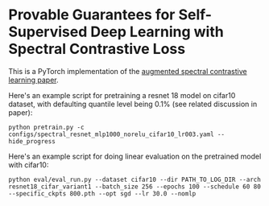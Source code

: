 # Provable Guarantees for Self-Supervised Deep Learning with Spectral Contrastive Loss

This is a PyTorch implementation of the [augmented spectral contrastive learning paper](https://arxiv.org/abs/2502.04312).

Here's an example script for pretraining a resnet 18 model on cifar10 dataset, with defaulting quantile level being 0.1\% (see related discussion in paper):

`python pretrain.py -c configs/spectral_resnet_mlp1000_norelu_cifar10_lr003.yaml --hide_progress`

Here's an example script for doing linear evaluation on the pretrained model with cifar10:

`python eval/eval_run.py --dataset cifar10 --dir PATH_TO_LOG_DIR --arch resnet18_cifar_variant1 --batch_size 256 --epochs 100 --schedule 60 80 --specific_ckpts 800.pth --opt sgd --lr 30.0 --nomlp`
